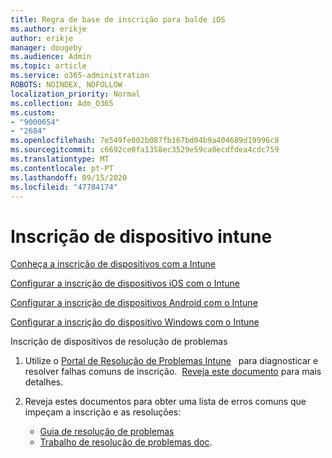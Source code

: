 ```yaml
---
title: Regra de base de inscrição para balde iOS
ms.author: erikje
author: erikje
manager: dougeby
ms.audience: Admin
ms.topic: article
ms.service: o365-administration
ROBOTS: NOINDEX, NOFOLLOW
localization_priority: Normal
ms.collection: Adm_O365
ms.custom:
- "9000654"
- "2684"
ms.openlocfilehash: 7e549fe002b087fb167bd04b9a404689d19996c8
ms.sourcegitcommit: c6692ce0fa1358ec3529e59ca0ecdfdea4cdc759
ms.translationtype: MT
ms.contentlocale: pt-PT
ms.lasthandoff: 09/15/2020
ms.locfileid: "47784174"
---
```

# <a name="intune-device-enrollment"></a>Inscrição de dispositivo intune

[Conheça a inscrição de dispositivos com a Intune](https://docs.microsoft.com/intune/enrollment/device-enrollment)

[Configurar a inscrição de dispositivos iOS com o Intune](https://docs.microsoft.com/intune/enrollment/ios-enroll)

[Configurar a inscrição de dispositivos Android com o Intune](https://docs.microsoft.com/intune/android-enroll)

[Configurar a inscrição do dispositivo Windows com o Intune](https://docs.microsoft.com/intune/windows-enroll)

Inscrição de dispositivos de resolução de problemas

1. Utilize o [Portal de Resolução de Problemas Intune](https://devicemanagement.microsoft.com/#blade/Microsoft_Intune_DeviceSettings/TroubleshootBlade)   para diagnosticar e resolver falhas comuns de inscrição.  [Reveja este documento](https://docs.microsoft.com/intune/help-desk-operators) para mais detalhes.

2. Reveja estes documentos para obter uma lista de erros comuns que impeçam a inscrição e as resoluções:
    - [Guia de resolução de problemas](https://support.microsoft.com/help/4469913/troubleshooting-windows-device-enrollment-problems-in-microsoft-intune)
    - [Trabalho de resolução de problemas doc](https://docs.microsoft.com/intune/troubleshoot-device-enrollment-in-intune).
